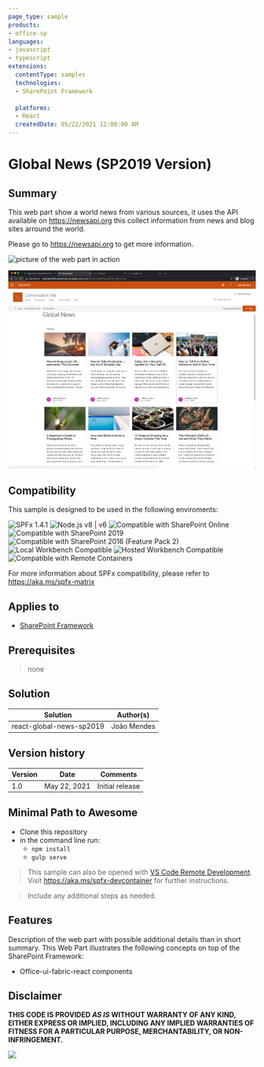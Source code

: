 ```yaml
---
page_type: sample
products:
- office-sp
languages:
- javascript
- typescript
extensions:
  contentType: samples
  technologies:
  - SharePoint Framework
 
  platforms:
  - React
  createdDate: 05/22/2021 12:00:00 AM
---
```


# Global News (SP2019 Version)

## Summary

This web part show a world news from various sources, it uses the API available on https://newsapi.org this collect information from news and blog sites arround the world.

Please go to https://newsapi.org to get more information.



![picture of the web part in action](assets/GlobalNews.png)


![picture of the web part in action](assets/GlobalNews01.png)

## Compatibility

This sample is designed to be used in the following enviroments:

![SPFx 1.4.1](https://img.shields.io/badge/SPFx-1.4.1-green.svg) 
![Node.js v8 | v6](https://img.shields.io/badge/Node.js-v8%20%7C%20v6-green.svg) 
![Compatible with SharePoint Online](https://img.shields.io/badge/SharePoint%20Online-Compatible-green.svg)
![Compatible with SharePoint 2019](https://img.shields.io/badge/SharePoint%20Server%202019-Compatible-green.svg)
![Compatible with SharePoint 2016 (Feature Pack 2)](https://img.shields.io/badge/SharePoint%20Server%202016%20(Feature%20Pack%202)-Compatible-green.svg "SharePoint Server 2016 Feature Pack 2 requires SPFx 1.1")
![Local Workbench Compatible](https://img.shields.io/badge/Local%20Workbench-Compatible-green.svg)
![Hosted Workbench Compatible](https://img.shields.io/badge/Hosted%20Workbench-Compatible-green.svg)
![Compatible with Remote Containers](https://img.shields.io/badge/Remote%20Containers-Compatible-green.svg)

For more information about SPFx compatibility, please refer to https://aka.ms/spfx-matrix

## Applies to

* [SharePoint Framework](https://docs.microsoft.com/sharepoint/dev/spfx/sharepoint-framework-overview)
 



## Prerequisites

> none

## Solution

Solution|Author(s)
--------|---------
react-global-news-sp2019 | João Mendes

## Version history

Version|Date|Comments
-------|----|--------
1.0|May 22, 2021|Initial release



## Minimal Path to Awesome

* Clone this repository
* in the command line run:
  * `npm install`
  * `gulp serve`

>  This sample can also be opened with [VS Code Remote Development](https://code.visualstudio.com/docs/remote/remote-overview). Visit https://aka.ms/spfx-devcontainer for further instructions.

> Include any additional steps as needed.

## Features

Description of the web part with possible additional details than in short summary. 
This Web Part illustrates the following concepts on top of the SharePoint Framework:

* Office-ui-fabric-react components
 

## Disclaimer

**THIS CODE IS PROVIDED *AS IS* WITHOUT WARRANTY OF ANY KIND, EITHER EXPRESS OR IMPLIED, INCLUDING ANY IMPLIED WARRANTIES OF FITNESS FOR A PARTICULAR PURPOSE, MERCHANTABILITY, OR NON-INFRINGEMENT.**


<img src="https://pnptelemetry.azurewebsites.net/sp-dev-fx-webparts/samples/react-global-news-sp2019" />
